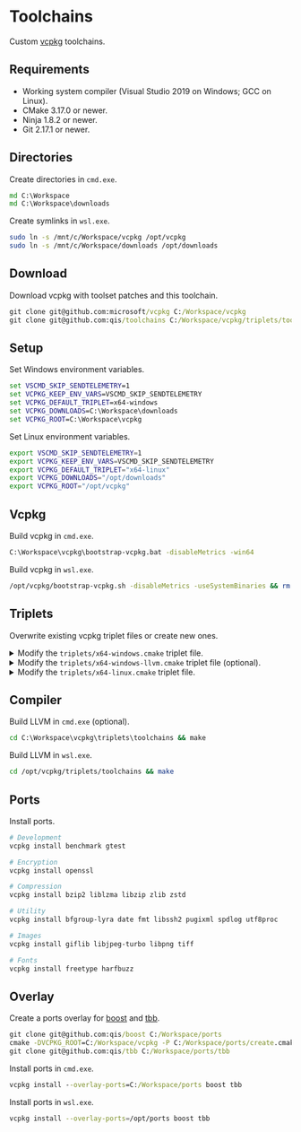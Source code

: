 # Toolchains
Custom [vcpkg](https://github.com/microsoft/vcpkg) toolchains.

## Requirements
* Working system compiler (Visual Studio 2019 on Windows; GCC on Linux).
* CMake 3.17.0 or newer.
* Ninja 1.8.2 or newer.
* Git 2.17.1 or newer.

## Directories
Create directories in `cmd.exe`.

```cmd
md C:\Workspace
md C:\Workspace\downloads
```

Create symlinks in `wsl.exe`.

```sh
sudo ln -s /mnt/c/Workspace/vcpkg /opt/vcpkg
sudo ln -s /mnt/c/Workspace/downloads /opt/downloads
```

## Download
Download vcpkg with toolset patches and this toolchain.

```cmd
git clone git@github.com:microsoft/vcpkg C:/Workspace/vcpkg
git clone git@github.com:qis/toolchains C:/Workspace/vcpkg/triplets/toolchains
```

## Setup
Set Windows environment variables.

```cmd
set VSCMD_SKIP_SENDTELEMETRY=1
set VCPKG_KEEP_ENV_VARS=VSCMD_SKIP_SENDTELEMETRY
set VCPKG_DEFAULT_TRIPLET=x64-windows
set VCPKG_DOWNLOADS=C:\Workspace\downloads
set VCPKG_ROOT=C:\Workspace\vcpkg
```

Set Linux environment variables.

```sh
export VSCMD_SKIP_SENDTELEMETRY=1
export VCPKG_KEEP_ENV_VARS=VSCMD_SKIP_SENDTELEMETRY
export VCPKG_DEFAULT_TRIPLET="x64-linux"
export VCPKG_DOWNLOADS="/opt/downloads"
export VCPKG_ROOT="/opt/vcpkg"
```

## Vcpkg
Build vcpkg in `cmd.exe`.

```cmd
C:\Workspace\vcpkg\bootstrap-vcpkg.bat -disableMetrics -win64
```

Build vcpkg in `wsl.exe`.

```sh
/opt/vcpkg/bootstrap-vcpkg.sh -disableMetrics -useSystemBinaries && rm -rf /opt/vcpkg/toolsrc/build.rel
```

## Triplets
Overwrite existing vcpkg triplet files or create new ones.

<details>
<summary>Modify the <code>triplets/x64-windows.cmake</code> triplet file.</summary>
&nbsp;

```cmake
set(VCPKG_TARGET_ARCHITECTURE x64)
set(VCPKG_CRT_LINKAGE dynamic)
set(VCPKG_LIBRARY_LINKAGE static)

set(VCPKG_CHAINLOAD_TOOLCHAIN_FILE "C:/Workspace/vcpkg/triplets/toolchains/windows.cmake")
set(VCPKG_LOAD_VCVARS_ENV ON)

set(VCPKG_C_FLAGS "/arch:AVX2 /W3 /wd26812 /wd28251 /wd4275")
set(VCPKG_CXX_FLAGS "${VCPKG_C_FLAGS}")
```

**NOTE**: `VCPKG_CRT_LINKAGE` can be `static`.

</details>

<details>
<summary>Modify the <code>triplets/x64-windows-llvm.cmake</code> triplet file (optional).</summary>
&nbsp;

```cmake
set(VCPKG_TARGET_ARCHITECTURE x64)
set(VCPKG_CRT_LINKAGE dynamic)
set(VCPKG_LIBRARY_LINKAGE static)

set(VCPKG_CHAINLOAD_TOOLCHAIN_FILE "C:/Workspace/vcpkg/triplets/toolchains/windows-llvm.cmake")
set(VCPKG_POLICY_SKIP_ARCHITECTURE_CHECK enabled)
set(VCPKG_POLICY_SKIP_DUMPBIN_CHECKS enabled)
set(VCPKG_LOAD_VCVARS_ENV ON)

set(VCPKG_C_FLAGS "/arch:AVX2 /W3 -Wno-unused-variable")
set(VCPKG_CXX_FLAGS "${VCPKG_C_FLAGS}")
```

**NOTE**: `VCPKG_CRT_LINKAGE` can be `static`.

</details>

<details>
<summary>Modify the <code>triplets/x64-linux.cmake</code> triplet file.</summary>
&nbsp;

```cmake
set(VCPKG_TARGET_ARCHITECTURE x64)
set(VCPKG_CRT_LINKAGE dynamic)
set(VCPKG_LIBRARY_LINKAGE static)

set(VCPKG_CMAKE_SYSTEM_NAME Linux)
set(VCPKG_CHAINLOAD_TOOLCHAIN_FILE "/opt/vcpkg/triplets/toolchains/linux.cmake")

set(VCPKG_LINKER_FLAGS "-ldl")  # remove on musl-based systems
```

**NOTE**: `VCPKG_CRT_LINKAGE` can be `static`.

</details>

## Compiler
Build LLVM in `cmd.exe` (optional).

```cmd
cd C:\Workspace\vcpkg\triplets\toolchains && make
```

Build LLVM in `wsl.exe`.

```sh
cd /opt/vcpkg/triplets/toolchains && make
```

## Ports
Install ports.

```sh
# Development
vcpkg install benchmark gtest

# Encryption
vcpkg install openssl

# Compression
vcpkg install bzip2 liblzma libzip zlib zstd

# Utility
vcpkg install bfgroup-lyra date fmt libssh2 pugixml spdlog utf8proc

# Images
vcpkg install giflib libjpeg-turbo libpng tiff

# Fonts
vcpkg install freetype harfbuzz
```

## Overlay
Create a ports overlay for [boost](https://www.boost.org/) and [tbb](https://software.intel.com/en-us/tbb).

```cmd
git clone git@github.com:qis/boost C:/Workspace/ports
cmake -DVCPKG_ROOT=C:/Workspace/vcpkg -P C:/Workspace/ports/create.cmake
git clone git@github.com:qis/tbb C:/Workspace/ports/tbb
```

Install ports in `cmd.exe`.

```cmd
vcpkg install --overlay-ports=C:/Workspace/ports boost tbb
```

Install ports in `wsl.exe`.

```sh
vcpkg install --overlay-ports=/opt/ports boost tbb
```

<!--
## Exceptions
Some ports require macro definitions to disable exceptions.

* `gtest` incorrectly sets `_HAS_EXCEPTIONS=1` and requires `GTEST_HAS_EXCEPTIONS=0` during compilation
* `fmt` requires `FMT_EXCEPTIONS=0`
* `pugixml` requires `PUGIXML_NO_EXCEPTIONS`
* `spdlog` requires `SPDLOG_NO_EXCEPTIONS`

The following repositories show how this setup can be used in a production environment.

* [qis/test](https://github.com/qis/test)
* [qis/example](https://github.com/qis/example)
* [qis/library](https://github.com/qis/library)
* [qis/server](https://github.com/qis/server)
-->
